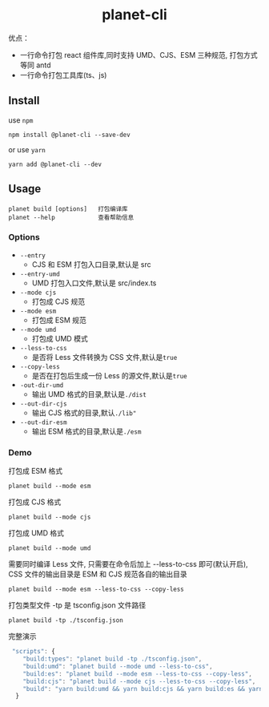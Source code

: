 <h1 align="center">planet-cli</h1>

优点：

- 一行命令打包 react 组件库,同时支持 UMD、CJS、ESM 三种规范, 打包方式等同 antd
- 一行命令打包工具库(ts、js)

## Install

use `npm`

```node
npm install @planet-cli --save-dev
```

or use `yarn`

```node
yarn add @planet-cli --dev
```

## Usage

```node
planet build [options]   打包编译库
planet --help            查看帮助信息
```

### Options

- `--entry`
  - CJS 和 ESM 打包入口目录,默认是 src
- `--entry-umd`
  - UMD 打包入口文件,默认是 src/index.ts
- `--mode cjs`
  - 打包成 CJS 规范
- `--mode esm`
  - 打包成 ESM 规范
- `--mode umd`
  - 打包成 UMD 模式
- `--less-to-css`
  - 是否将 Less 文件转换为 CSS 文件,默认是`true`
- `--copy-less`
  - 是否在打包后生成一份 Less 的源文件,默认是`true`
- `-out-dir-umd`
  - 输出 UMD 格式的目录,默认是`./dist`
- `--out-dir-cjs`
  - 输出 CJS 格式的目录,默认`./lib"`
- `--out-dir-esm`
  - 输出 ESM 格式的目录,默认是`./esm`

### Demo

打包成 ESM 格式

```shell
planet build --mode esm
```

打包成 CJS 格式

```shell
planet build --mode cjs
```

打包成 UMD 格式

```shell
planet build --mode umd
```

需要同时编译 Less 文件, 只需要在命令后加上 --less-to-css 即可(默认开启),
CSS 文件的输出目录是 ESM 和 CJS 规范各自的输出目录 

```shell
planet build --mode esm --less-to-css --copy-less
```

打包类型文件
-tp 是 tsconfig.json 文件路径

```shell
planet build -tp ./tsconfig.json
```

完整演示

```javascript
 "scripts": {
    "build:types": "planet build -tp ./tsconfig.json",
    "build:umd": "planet build --mode umd --less-to-css",
    "build:es": "planet build --mode esm --less-to-css --copy-less",
    "build:cjs": "planet build --mode cjs --less-to-css --copy-less",
    "build": "yarn build:umd && yarn build:cjs && yarn build:es && yarn build:types"
  }
```
